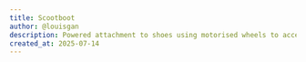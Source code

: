 ```yaml
---
title: Scootboot
author: @louisgan
description: Powered attachment to shoes using motorised wheels to accelerate walking speeds
created_at: 2025-07-14
---
```

